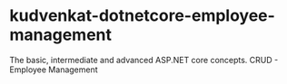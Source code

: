 # kudvenkat-dotnetcore-employee-management
The basic, intermediate and advanced ASP.NET core concepts. CRUD - Employee Management
